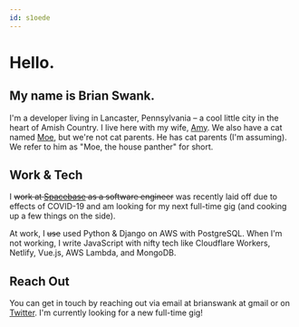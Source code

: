 ```yaml
---
id: s1oede
---
```


# Hello.

## My name is Brian Swank.

I'm a developer living in Lancaster, Pennsylvania – a cool little city in the heart of Amish Country. I live here with my wife, [Amy](https://instagram.com/amynswank). We also have a cat named [Moe](https://www.instagram.com/explore/tags/moethehousepanther/), but we're not cat parents. He has cat parents (I'm assuming). We refer to him as "Moe, the house panther" for short.

## Work & Tech

I ~~work at [Spacebase](https://spacebaseapp.com) as a software engineer~~ was recently laid off due to effects of COVID-19 and am looking for my next full-time gig (and cooking up a few things on the side).

At work, I ~~use~~ used Python & Django on AWS with PostgreSQL. When I'm not working, I write JavaScript with nifty tech like Cloudflare Workers, Netlify, Vue.js, AWS Lambda, and MongoDB.

## Reach Out

You can get in touch by reaching out via email at brianswank at gmail or on [Twitter](https://twitter.com/briansw). I'm currently looking for a new full-time gig!
